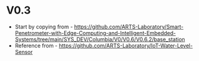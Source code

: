 # V0.3

* Start by copying from - https://github.com/ARTS-Laboratory/Smart-Penetrometer-with-Edge-Computing-and-Intelligent-Embedded-Systems/tree/main/SYS_DEV/Columbia/V0/V0.6/V0.6.2/base_station
* Reference from - https://github.com/ARTS-Laboratory/IoT-Water-Level-Sensor

